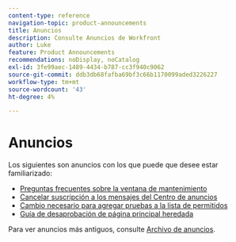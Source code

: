 ```yaml
---
content-type: reference
navigation-topic: product-announcements
title: Anuncios
description: Consulte Anuncios de Workfront
author: Luke
feature: Product Announcements
recommendations: noDisplay, noCatalog
exl-id: 3fe99aec-1489-4434-b787-cc3f940c9062
source-git-commit: ddb3db68fafba69bf3c66b1170099aded3226227
workflow-type: tm+mt
source-wordcount: '43'
ht-degree: 4%

---
```


# Anuncios

Los siguientes son anuncios con los que puede que desee estar familiarizado:

* [Preguntas frecuentes sobre la ventana de mantenimiento](../../product-announcements/announcements/maintenance-window-faq.md)
* [Cancelar suscripción a los mensajes del Centro de anuncios](unsubscribe-from-ac-messages.md)
* [Cambio necesario para agregar pruebas a la lista de permitidos](proofhq-domain-change-workfront.md)
* [Guía de desaprobación de página principal heredada](/help/quicksilver/product-announcements/announcements/legacy-home-deprecation.md)


Para ver anuncios más antiguos, consulte [Archivo de anuncios](announcement-archive/announcement-archive.md).
